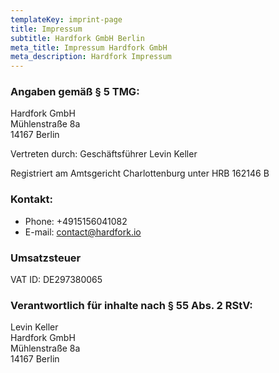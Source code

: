```yaml
---
templateKey: imprint-page
title: Impressum
subtitle: Hardfork GmbH Berlin
meta_title: Impressum Hardfork GmbH
meta_description: Hardfork Impressum
---
```

### Angaben gemäß § 5 TMG:
Hardfork GmbH  
Mühlenstraße 8a  
14167 Berlin  

Vertreten durch: Geschäftsführer Levin Keller

Registriert am Amtsgericht Charlottenburg unter HRB 162146 B

### Kontakt:
- Phone: +4915156041082  
- E-mail: [contact@hardfork.io  ](mailto:contact@hardfork.io)

### Umsatzsteuer

VAT ID: DE297380065


### Verantwortlich für inhalte nach § 55 Abs. 2 RStV: 
Levin Keller  
Hardfork GmbH  
Mühlenstraße 8a  
14167 Berlin
